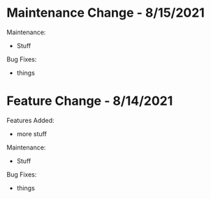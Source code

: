 [id]:test
# Maintenance Change - 8/15/2021

Maintenance:
- Stuff

Bug Fixes:
- things

[id]:test1
# Feature Change - 8/14/2021

Features Added:
- more stuff

Maintenance:
- Stuff

Bug Fixes:
- things
